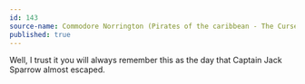 ```yaml
---
id: 143
source-name: Commodore Norrington (Pirates of the caribbean - The Curse Of The Black Pearl)
published: true
---
```


<p>Well, I trust it you will always remember this as the day that Captain Jack Sparrow almost escaped.</p>


